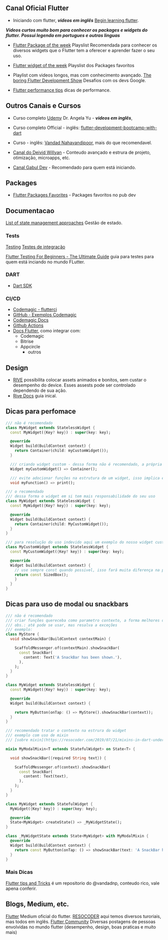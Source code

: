 ## Canal Oficial Flutter

- Iniciando com flutter, **_videos em inglês_** [Begin learning flutter](https://www.youtube.com/watch?v=4AoFA19gbLo&list=PLjxrf2q8roU3wk7CDw4RfV3mEwOJbjx1k).

**_Videos curtos muito bom para conhecer os packages e widgets do flutter._**
**_Possui legenda em portugues e outras linguas_**

- [Flutter Package of the week](https://www.youtube.com/watch?v=f9XQD5mf6FY&list=PLjxrf2q8roU1quF6ny8oFHJ2gBdrYN_AK) Playslist Recomendada para conhecer os diversos widgets que o Flutter tem a oferecer e aprender fazer o seu uso.

- [Flutter widget of the week](https://www.youtube.com/watch?v=f9XQD5mf6FY&list=PLjxrf2q8roU23XGwz3Km7sQZFTdB996iG) Playslist dos Packages favoritos

- Playlist com videos longos, mas com conhecimento avançado.
  [The boring Flutter Development Show](https://www.youtube.com/watch?v=Gz0x77Hd1GE&list=PLjxrf2q8roU3ahJVrSgAnPjzkpGmL9Czl) Desafios com os devs Google.

- [Flutter performance tips](https://www.youtube.com/watch?v=PKGguGUwSYE) dicas de performance.

## Outros Canais e Cursos

- Curso completo [Udemy](https://www.udemy.com/course/flutter-bootcamp-with-dart/?utm_source=adwords&utm_medium=udemyads&utm_campaign=Webindex_Catchall_la.EN_cc.BR&utm_term=_._ag_119370706961_._ad_488880694993_._kw__._de_c_._dm__._pl__._ti_dsa-406594358574_._li_1031545_._pd__._&matchtype=&gclid=CjwKCAiA3L6PBhBvEiwAINlJ9JYOFuq4E3ZAcFfOnwkfbvzxOPNWLEo_nKka69xIWhEeOH21o6jbLhoC7bYQAvD_BwE) Dr. Angela Yu - **_videos em inglês_**,

- Curso completo Official - inglês: [flutter-development-bootcamp-with-dart](https://www.appbrewery.co/p/flutter-development-bootcamp-with-dart)

- Curso - inglês: [Vandad Nahavandipoor](https://www.youtube.com/watch?v=IfUjHNODRoM&list=PL6yRaaP0WPkVtoeNIGqILtRAgd3h2CNpT), mais do que recomendavel.

- [Canal do Deivid Willyan](https://www.youtube.com/c/DeividWillyan) - Conteudo avançado e estrura de projeto, otimização, microapps, etc.

- [Canal Gabul Dev](https://www.youtube.com/c/GabulDEV) - Recomendado para quem está iniciando.

## Packages

- [Flutter Packages Favorites](https://pub.dev/flutter/favorites) - Packages favoritos no pub dev

## Documentacao
[List of state management approaches](https://docs.flutter.dev/development/data-and-backend/state-mgmt/options) Gestão de estado.

### Tests
[Testing](https://docs.flutter.dev/testing)
[Testes de integração](https://docs.flutter.dev/testing/integration-tests)

[Flutter Testing For Beginners - The Ultimate Guide](https://www.youtube.com/watch?v=RDY6UYh-nyg) guia para testes para quem está inciando no mundo FLutter.
### DART

- [Dart SDK](https://api.dart.dev/stable/2.15.1/index.html)

### CI/CD

- [Codemagic - flutterci](https://flutterci.com/)
- [GitHub - Exemplos Codemagic](https://github.com/codemagic-ci-cd/codemagic-sample-projects/tree/main/flutter)
- [Codemagic Docs](https://docs.codemagic.io/)
- [Github Actions](https://github.com/features/actions)
- [Docs Flutter](https://docs.flutter.dev/deployment/cd), como integrar com:
  - Codemagic
  - Bitrise
  - Appcircle
    - outros

## Design

- [RIVE](https://rive.app/) possibilita colocar assets animados e bonitos, sem custar o desempenho do device. Esses assests pode ser controlado dependendo de sua ação.
- [Rive Docs](https://help.rive.app/#getting-started) guia inical.

## Dicas para perfomace

```dart
/// não é recomendado
class MyWidget extends StatelessWidget {
  const MyWidget({Key? key}) : super(key: key);

  @override
  Widget build(BuildContext context) {
    return Container(child: myCustomWidget());
  }

  /// criando widget custom - dessa forma não é recomendado, a própria Google em um video explicando por qual motivo não fazer o uso, mas resumindo isso custa o uso de memoria do device e durante todo o build haverá um custo maior do que criar uma nova estrutura de widget.
  Widget myCustomWidget() => Container();

  /// evite adocionar funções na estrutura de um widget, isso implica em problemas em disparar ações sem intenção durante o build
  void myFunction() => print();

/// o recomendado
/// dessa forma o widget em si tem mais responsabilidade do seu uso
class MyWidget extends StatelessWidget {
  const MyWidget({Key? key}) : super(key: key);

  @override
  Widget build(BuildContext context) {
    return Container(child: MyCustomWidget());
  }
}

/// para resolução do uso indevido aqui um exemplo do nosso widget custom
class MyCustomWidget extends StatelessWidget {
  const MyCustomWidget({Key? key}) : super(key: key);

  @override
  Widget build(BuildContext context) {
    // use sempre const quando possivel, isso fará muita diferença na performace
    return const SizedBox();
    }
  }
}
```
## Dicas para uso de modal ou snackbars
```dart
/// não é recomendado
/// criar funções quereceba como parametro contexto, a forma melhores de se trabalhar.
/// obs.: até pode se usar, mas resalva a exceções
/// exemplo:
class MyStore {
  void showSnackBar(BuildContext contextMain) {

    ScaffoldMessenger.of(contextMain).showSnackBar(
      const SnackBar(
        content: Text('A SnackBar has been shown.'),
      ),
    );
  }
}

class MyWidget extends StatelessWidget {
  const MyWidget({Key? key}) : super(key: key);

  @override
  Widget build(BuildContext context) {

    return MyButton(onTap: () => MyStore().showSnackBar(context));
  }
}

/// recomendado tratar o contexto na estrura do widget
/// exemplo com uso de mixin
/// [sobre mixin](https://resocoder.com/2019/07/21/mixins-in-dart-understand-dart-flutter-fundamentals-tutorial/)

mixin MyModalMixin<T extends StatefulWidget> on State<T> {

  void showSnackBar({required String text}) {

    ScaffoldMessenger.of(context).showSnackBar(
      const SnackBar(
        content: Text(text),
      ),
    );
  }
}

class MyWidget extends StatefulWidget {
  MyWidget({Key? key}) : super(key: key);

  @override
  State<MyWidget> createState() => _MyWidgetState();
}

class _MyWidgetState extends State<MyWidget> with MyModalMixin {
  @override
  Widget build(BuildContext context) {
    return const MyButton(onTap: () => showSnackBar(text: 'A SnackBar has been shown.'));
  }
}

```
### Mais Dicas
[Flutter tips and Tricks](https://github.com/vandadnp/flutter-tips-and-tricks) é um repositorio do @vandadnp, conteudo rico, vale apena conferir.
## Blogs, Medium, etc.
[Flutter](https://resocoder.com/blog/) Medium oficial do flutter.
[RESOCODER](https://resocoder.com/blog/) aqui temos diversos turoriais, mas todos em inglês.
[Flutter Community](https://medium.com/flutter-community) Diversas postagens de pessoas envolvidas no mundo flutter (desempenho, design, boas praticas e muito mais)
